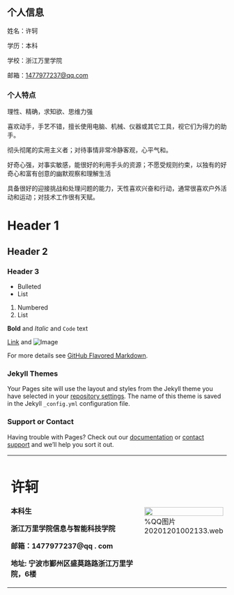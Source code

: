 ## 个人信息
姓名：许轲

学历：本科

学校：浙江万里学院

邮箱：1477977237@qq.com

### 个人特点

理性、精确，求知欲、思维力强

喜欢动手，手艺不错，擅长使用电脑、机械、仪器或其它工具，视它们为得力的助手。

彻头彻尾的实用主义者；对待事情非常冷静客观，心平气和。

好奇心强，对事实敏感，能很好的利用手头的资源；不愿受规则约束，以独有的好奇心和富有创意的幽默观察和理解生活

具备很好的迎接挑战和处理问题的能力，天性喜欢兴奋和行动，通常很喜欢户外活动和运动；对技术工作很有天赋。


# Header 1
## Header 2
### Header 3

- Bulleted
- List

1. Numbered
2. List

**Bold** and _Italic_ and `Code` text

[Link](url) and ![Image](src)
<table border="0"ゝ

<tr>

<td width="75%" >

<h1>许轲</h1>

<p><b>本科生</b></p>

<p><b>浙江万里学院信息与智能科技学院</b></p>

<p><b>邮箱：1477977237@qq . com</b></p>

<p><b>地址: 宁波市鄞州区盛莫路路浙江万里学院，6楼</b></p>

</td>

<td width="25%">

<img src=" /zhengjianzhao. jpg" width=" 100%" >       %QQ图片20201201002133.web

</td>


For more details see [GitHub Flavored Markdown](https://guides.github.com/features/mastering-markdown/).

### Jekyll Themes

Your Pages site will use the layout and styles from the Jekyll theme you have selected in your [repository settings](https://github.com/YUANLIMOON/YUANLIMOON.github.io/settings). The name of this theme is saved in the Jekyll `_config.yml` configuration file.

### Support or Contact

Having trouble with Pages? Check out our [documentation](https://docs.github.com/categories/github-pages-basics/) or [contact support](https://github.com/contact) and we’ll help you sort it out.
